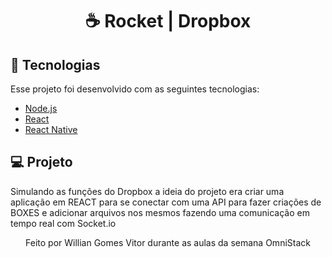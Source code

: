 <h1 align="center">
 ☕ <strong>Rocket | Dropbox</strong>
</h1>

## :rocket: Tecnologias
Esse projeto foi desenvolvido com as seguintes tecnologias:

- [Node.js](https://nodejs.org/en/)
- [React](https://reactjs.org)
- [React Native](https://facebook.github.io/react-native/)


## 💻 Projeto
Simulando as funções do Dropbox a ideia do projeto era criar uma aplicação em REACT para se conectar com uma API para fazer criações de BOXES e adicionar arquivos nos mesmos fazendo uma comunicação em tempo real com Socket.io



<p align="center">Feito por Willian Gomes Vitor durante as aulas da semana OmniStack</center>
